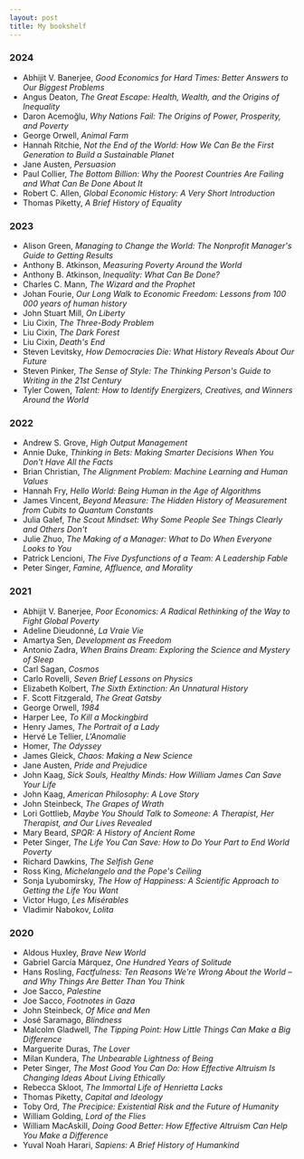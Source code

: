 ```yaml
---
layout: post
title: My bookshelf
---
```


### 2024

* Abhijit V. Banerjee, _Good Economics for Hard Times: Better Answers to Our Biggest Problems_
* Angus Deaton, _The Great Escape: Health, Wealth, and the Origins of Inequality_
* Daron Acemoğlu, _Why Nations Fail: The Origins of Power, Prosperity, and Poverty_
* George Orwell, _Animal Farm_
* Hannah Ritchie, _Not the End of the World: How We Can Be the First Generation to Build a Sustainable Planet_
* Jane Austen, _Persuasion_
* Paul Collier, _The Bottom Billion: Why the Poorest Countries Are Failing and What Can Be Done About It_
* Robert C. Allen, _Global Economic History: A Very Short Introduction_
* Thomas Piketty, _A Brief History of Equality_

### 2023

* Alison Green, _Managing to Change the World: The Nonprofit Manager's Guide to Getting Results_
* Anthony B. Atkinson, _Measuring Poverty Around the World_
* Anthony B. Atkinson, _Inequality: What Can Be Done?_
* Charles C. Mann, _The Wizard and the Prophet_
* Johan Fourie, _Our Long Walk to Economic Freedom: Lessons from 100 000 years of human history_
* John Stuart Mill, _On Liberty_
* Liu Cixin, _The Three-Body Problem_
* Liu Cixin, _The Dark Forest_
* Liu Cixin, _Death's End_
* Steven Levitsky, _How Democracies Die: What History Reveals About Our Future_
* Steven Pinker, _The Sense of Style: The Thinking Person's Guide to Writing in the 21st Century_
* Tyler Cowen, _Talent: How to Identify Energizers, Creatives, and Winners Around the World_

### 2022

* Andrew S. Grove, _High Output Management_
* Annie Duke, _Thinking in Bets: Making Smarter Decisions When You Don't Have All the Facts_
* Brian Christian, _The Alignment Problem: Machine Learning and Human Values_
* Hannah Fry, _Hello World: Being Human in the Age of Algorithms_
* James Vincent, _Beyond Measure: The Hidden History of Measurement from Cubits to Quantum Constants_
* Julia Galef, _The Scout Mindset: Why Some People See Things Clearly and Others Don't_
* Julie Zhuo, _The Making of a Manager: What to Do When Everyone Looks to You_
* Patrick Lencioni, _The Five Dysfunctions of a Team: A Leadership Fable_
* Peter Singer, _Famine, Affluence, and Morality_

### 2021

* Abhijit V. Banerjee, _Poor Economics: A Radical Rethinking of the Way to Fight Global Poverty_
* Adeline Dieudonné, _La Vraie Vie_
* Amartya Sen, _Development as Freedom_
* Antonio Zadra, _When Brains Dream: Exploring the Science and Mystery of Sleep_
* Carl Sagan, _Cosmos_
* Carlo Rovelli, _Seven Brief Lessons on Physics_
* Elizabeth Kolbert, _The Sixth Extinction: An Unnatural History_
* F. Scott Fitzgerald, _The Great Gatsby_
* George Orwell, _1984_
* Harper Lee, _To Kill a Mockingbird_
* Henry James, _The Portrait of a Lady_
* Hervé Le Tellier, _L'Anomalie_
* Homer, _The Odyssey_
* James Gleick, _Chaos: Making a New Science_
* Jane Austen, _Pride and Prejudice_
* John Kaag, _Sick Souls, Healthy Minds: How William James Can Save Your Life_
* John Kaag, _American Philosophy: A Love Story_
* John Steinbeck, _The Grapes of Wrath_
* Lori Gottlieb, _Maybe You Should Talk to Someone: A Therapist, Her Therapist, and Our Lives Revealed_
* Mary Beard, _SPQR: A History of Ancient Rome_
* Peter Singer, _The Life You Can Save: How to Do Your Part to End World Poverty_
* Richard Dawkins, _The Selfish Gene_
* Ross King, _Michelangelo and the Pope's Ceiling_
* Sonja Lyubomirsky, _The How of Happiness: A Scientific Approach to Getting the Life You Want_
* Victor Hugo, _Les Misérables_
* Vladimir Nabokov, _Lolita_

### 2020

* Aldous Huxley, _Brave New World_
* Gabriel García Márquez, _One Hundred Years of Solitude_
* Hans Rosling, _Factfulness: Ten Reasons We're Wrong About the World – and Why Things Are Better Than You Think_
* Joe Sacco, _Palestine_
* Joe Sacco, _Footnotes in Gaza_
* John Steinbeck, _Of Mice and Men_
* José Saramago, _Blindness_
* Malcolm Gladwell, _The Tipping Point: How Little Things Can Make a Big Difference_
* Marguerite Duras, _The Lover_
* Milan Kundera, _The Unbearable Lightness of Being_
* Peter Singer, _The Most Good You Can Do: How Effective Altruism Is Changing Ideas About Living Ethically_
* Rebecca Skloot, _The Immortal Life of Henrietta Lacks_
* Thomas Piketty, _Capital and Ideology_
* Toby Ord, _The Precipice: Existential Risk and the Future of Humanity_
* William Golding, _Lord of the Flies_
* William MacAskill, _Doing Good Better: How Effective Altruism Can Help You Make a Difference_
* Yuval Noah Harari, _Sapiens: A Brief History of Humankind_


